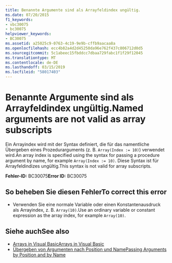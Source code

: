 ```yaml
---
title: Benannte Argumente sind als Arrayfeldindex ungültig.
ms.date: 07/20/2015
f1_keywords:
- vbc30075
- bc30075
helpviewer_keywords:
- BC30075
ms.assetid: a25025c9-0763-4c19-9e9b-cffb9aacaa8a
ms.openlocfilehash: ecc4b82a4d2d45250da96e762f437c806712d0d5
ms.sourcegitcommit: 5c1abeec15fbddcc7dbaa729fabc1f1f29f12045
ms.translationtype: MT
ms.contentlocale: de-DE
ms.lasthandoff: 03/15/2019
ms.locfileid: "58017403"
---
```

# <a name="named-arguments-are-not-valid-as-array-subscripts"></a><span data-ttu-id="e9ece-102">Benannte Argumente sind als Arrayfeldindex ungültig.</span><span class="sxs-lookup"><span data-stu-id="e9ece-102">Named arguments are not valid as array subscripts</span></span>
<span data-ttu-id="e9ece-103">Ein Arrayindex wird mit der Syntax definiert, die für das namentliche Übergeben eines Prozedurarguments (z. B. `Array(Index := 10)`) verwendet wird.</span><span class="sxs-lookup"><span data-stu-id="e9ece-103">An array index is specified using the syntax for passing a procedure argument by name, for example `Array(Index := 10)`.</span></span> <span data-ttu-id="e9ece-104">Diese Syntax ist für Arrayfeldindizes ungültig.</span><span class="sxs-lookup"><span data-stu-id="e9ece-104">This syntax is not valid for array subscripts.</span></span>  
  
 <span data-ttu-id="e9ece-105">**Fehler-ID:** BC30075</span><span class="sxs-lookup"><span data-stu-id="e9ece-105">**Error ID:** BC30075</span></span>  
  
## <a name="to-correct-this-error"></a><span data-ttu-id="e9ece-106">So beheben Sie diesen Fehler</span><span class="sxs-lookup"><span data-stu-id="e9ece-106">To correct this error</span></span>  
  
-   <span data-ttu-id="e9ece-107">Verwenden Sie eine normale Variable oder einen Konstantenausdruck als Arrayindex, z. B. `Array(10)`.</span><span class="sxs-lookup"><span data-stu-id="e9ece-107">Use an ordinary variable or constant expression as the array index, for example `Array(10)`.</span></span>  
  
## <a name="see-also"></a><span data-ttu-id="e9ece-108">Siehe auch</span><span class="sxs-lookup"><span data-stu-id="e9ece-108">See also</span></span>

- [<span data-ttu-id="e9ece-109">Arrays in Visual Basic</span><span class="sxs-lookup"><span data-stu-id="e9ece-109">Arrays in Visual Basic</span></span>](~/docs/visual-basic/programming-guide/language-features/arrays/index.md)
- [<span data-ttu-id="e9ece-110">Übergeben von Argumenten nach Position und Name</span><span class="sxs-lookup"><span data-stu-id="e9ece-110">Passing Arguments by Position and by Name</span></span>](../../visual-basic/programming-guide/language-features/procedures/passing-arguments-by-position-and-by-name.md)
